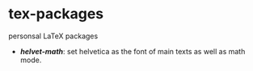 # tex-packages
personsal LaTeX packages

- __*helvet-math*__: set helvetica as the font of main texts as well as math mode.  